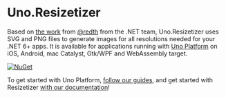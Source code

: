 # Uno.Resizetizer

Based on [the work](https://github.com/Redth/Resizetizer) from [@redth](https://github.com/Redth) from the .NET team, Uno.Resizetizer uses SVG and PNG files to generate images for all resolutions needed for your .NET 6+ apps. It is available for applications running with [Uno Platform](https://github.com/unoplatform/uno) on iOS, Android, mac Catalyst, Gtk/WPF and WebAssembly target.

[![NuGet](https://badgen.net/nuget/v/Uno.Resizetizer)](https://www.nuget.org/packages/Uno.Resizetizer)

To get started with Uno Platform, [follow our guides](https://aka.platform.uno/get-started), and get started with Resizetizer [with our documentation](doc/using-uno-resizetizer.md)!

<!--
This is a test... place your bets... will the build fail?
-->
